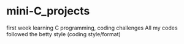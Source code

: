 # mini-C_projects
first week learning C programming, coding challenges
All my codes followed the betty style (coding style/format)
